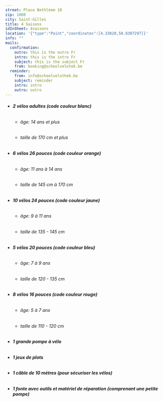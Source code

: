 ```yaml
---
street: Place Bethléem 10
zip: 1060
city: Saint-Gilles
title: 4 Saisons
idInSheet: 4saisons
location: '{"type":"Point","coordinates":[4.33828,50.8307297]}'
info: ""
mails:
  confirmation:
    outro: this is the outro Fr
    intro: this is the intro Fr
    subject: this is the subject Fr
    from: booking@schoolvelotek.be
  reminder:
    from: info@schoolvelothek.be
    subject: reminder
    intro: intro
    outro: outro
---
```

* ###### **2 vélos adultes (code couleur blanc)**

  * ###### âge: 14 ans et plus
  * ###### taille de 170 cm et plus
* ###### **6 vélos 26 pouces (code couleur orange)**

  * ###### âge: 11 ans à 14 ans
  * ###### taille de 145 cm à 170 cm
* ###### **10 vélos 24 pouces (code couleur jaune)**

  * ###### âge: 9 à 11 ans
  * ###### taille de 135 - 145 cm
* ###### **5 vélos 20 pouces (code couleur bleu)**

  * ###### âge: 7 à 9 ans
  * ###### taille de 120 - 135 cm
* ###### **8 vélos 16 pouces (code couleur rouge)**

  * ###### âge: 5 à 7 ans
  * ###### taille de 110 - 120 cm
* ###### **1 grande pompe à vélo**
* ###### **1 jeux de plots**
* ###### **1 câble de 10 mètres (pour sécuriser les vélos)**
* ###### **1 fonte avec outils et matériel de réparation (comprenant une petite pompe)**